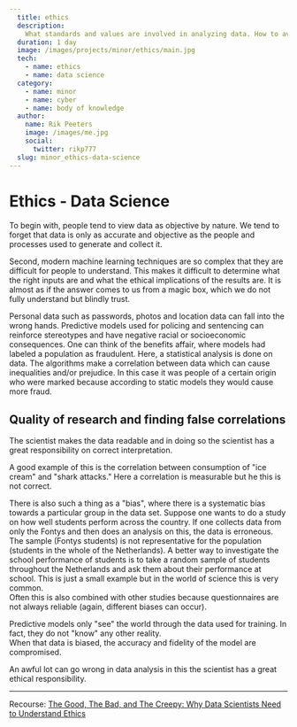 ```yaml
---
  title: ethics
  description:
    What standards and values are involved in analyzing data. How to avoid prejudice.
  duration: 1 day
  image: /images/projects/minor/ethics/main.jpg
  tech:
    - name: ethics
    - name: data science
  category:
    - name: minor
    - name: cyber
    - name: body of knowledge
  author:
    name: Rik Peeters
    image: /images/me.jpg
    social:
      twitter: rikp777
  slug: minor_ethics-data-science
---
```


# Ethics - Data Science
To begin with, people tend to view data as objective by nature. 
We tend to forget that data is only as accurate and objective as the people and processes used to generate and collect it.

Second, modern machine learning techniques are so complex that they are difficult for people to understand. 
This makes it difficult to determine what the right inputs are and what the ethical implications of the results are. 
It is almost as if the answer comes to us from a magic box, which we do not fully understand but blindly trust.

Personal data such as passwords, photos and location data can fall into the wrong hands. 
Predictive models used for policing and sentencing can reinforce stereotypes and have negative racial or socioeconomic consequences. 
One can think of the benefits affair, where models had labeled a population as fraudulent. 
Here, a statistical analysis is done on data. The algorithms make a correlation between data which can cause inequalities and/or prejudice. 
In this case it was people of a certain origin who were marked because according to static models they would cause more fraud.

## Quality of research and finding false correlations
The scientist makes the data readable and in doing so the scientist has a great responsibility on correct interpretation.

A good example of this is the correlation between consumption of "ice cream" and "shark attacks." 
Here a correlation is measurable but he this is not correct.

There is also such a thing as a "bias", where there is a systematic bias towards a particular group in the data set. 
Suppose one wants to do a study on how well students perform across the country. 
If one collects data from only the Fontys and then does an analysis on this, the data is erroneous. 
The sample (Fontys students) is not representative for the population (students in the whole of the Netherlands). 
A better way to investigate the school performance of students is to take a random sample of students throughout the Netherlands and ask them about their performance at school. 
This is just a small example but in the world of science this is very common.  
Often this is also combined with other studies because questionnaires are not always reliable (again, different biases can occur).

Predictive models only "see" the world through the data used for training. 
In fact, they do not "know" any other reality.  
When that data is biased, the accuracy and fidelity of the model are compromised.

An awful lot can go wrong in data analysis in this the scientist has a great ethical responsibility.  

***
Recourse:
[The Good, The Bad, and The Creepy: Why Data Scientists Need to Understand Ethics](https://www.youtube.com/watch?v=AnU0hm7uA_k&ab_channel=SASUsers )
